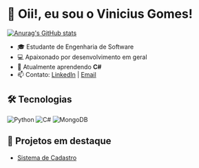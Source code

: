 # 👋 Oii!, eu sou o Vinicius Gomes!

[![Anurag's GitHub stats](https://github-readme-stats.vercel.app/api?username=VinnyGoom)](https://github.com/anuraghazra/github-readme-stats&theme=merko)
- 🎓 Estudante de Engenharia de Software
- 💻 Apaixonado por desenvolvimento em geral
- 🚀 Atualmente aprendendo **C#**
- 📫 Contato: [LinkedIn](https://linkedin.com/in/seu-perfil) | [Email](mailto:seu@email.com)

## 🛠 Tecnologias
![Python](https://img.shields.io/badge/-Python-3776AB?logo=python&logoColor=white)
![C#](https://img.shields.io/badge/-C%23-239120?logo=c-sharp&logoColor=white)
![MongoDB](https://img.shields.io/badge/-MongoDB-47A248?logo=mongodb&logoColor=white)

## 📂 Projetos em destaque
- [Sistema de Cadastro](https://github.com/seu-usuario/projeto1)

